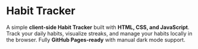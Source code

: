 # Habit Tracker

A simple **client-side Habit Tracker** built with **HTML, CSS, and JavaScript**.
Track your daily habits, visualize streaks, and manage your habits locally in the browser. Fully **GitHub Pages-ready** with manual dark mode support.

